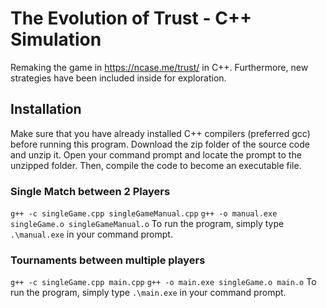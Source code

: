 # The Evolution of Trust - C++ Simulation
Remaking the game in https://ncase.me/trust/ in C++. Furthermore, new strategies have been included inside for exploration.
## Installation
Make sure that you have already installed C++ compilers (preferred gcc) before running this program.
Download the zip folder of the source code and unzip it. Open your command prompt and locate the prompt to the unzipped folder. Then, compile the code to become an executable file.
### Single Match between 2 Players
`g++ -c singleGame.cpp singleGameManual.cpp`
`g++ -o manual.exe singleGame.o singleGameManual.o`
To run the program, simply type `.\manual.exe` in your command prompt.
### Tournaments between multiple players
`g++ -c singleGame.cpp main.cpp`
`g++ -o main.exe singleGame.o main.o`
To run the program, simply type `.\main.exe` in your command prompt.
